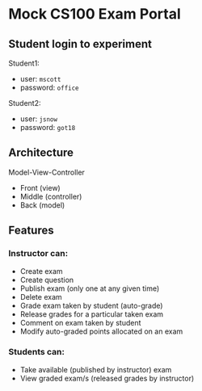 # Mock CS100 Exam Portal 

## Student login to experiment
Student1:
- user: `mscott`
- password: `office`

Student2:
- user: `jsnow`
- password: `got18`

## Architecture
Model-View-Controller
- Front (view)
- Middle (controller)
- Back (model)

## Features
### Instructor can:
- Create exam
- Create question
- Publish exam (only one at any given time)
- Delete exam
- Grade exam taken by student (auto-grade)
- Release grades for a particular taken exam
- Comment on exam taken by student
- Modify auto-graded points allocated on an exam

### Students can:
- Take available (published by instructor) exam
- View graded exam/s (released grades by instructor)

